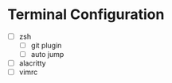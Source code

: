 
# Terminal Configuration

- [ ] zsh
  - [ ] git plugin
  - [ ] auto jump
- [ ] alacritty
- [ ] vimrc
